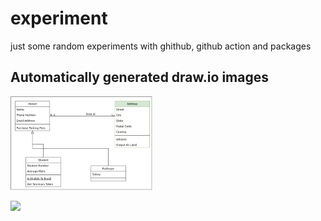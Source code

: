 # experiment
just some random experiments with ghithub, github action and packages


## Automatically generated draw.io images

[<img src="doc/drawio-assets/generation_test-Page-1.png" width=45% >](doc/drawio-assets/generation_test-Page-1.png)


[<img src="doc/drawio-assets/generation_test_2.drawio.svg" width=45% >](doc/drawio-assets/generation_test_2.drawio.svg)
